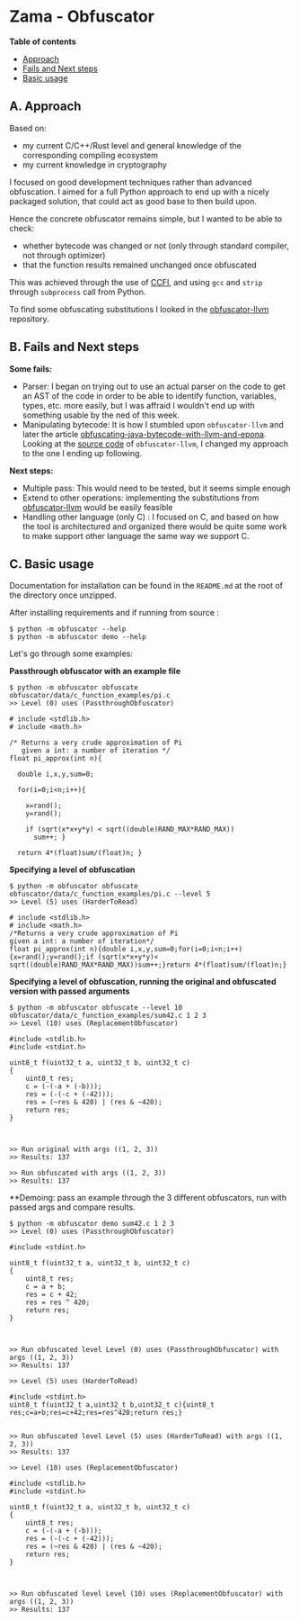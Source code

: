 # Zama - Obfuscator

**Table of contents**

- [Approach](#approach)
- [Fails and Next steps](#fails-and-next-steps)
- [Basic usage](#basic-usage)

## A. Approach

Based on:

 - my current C/C++/Rust level and general knowledge of the corresponding compiling ecosystem
 - my current knowledge in cryptography

I focused on good development techniques rather than advanced obfuscation. I aimed for a full Python approach to end up with a nicely packaged solution, that could act as good base to then build upon.

Hence the concrete obfuscator remains simple, but I wanted to be able to check:

 - whether bytecode was changed or not (only through standard compiler, not through optimizer) 
 - that the function results remained unchanged once obfuscated

This was achieved through the use of [CCFI](https://cffi.readthedocs.io/en/latest/cdef.html), and using `gcc` and `strip` through `subprocess` call from Python.

To find some obfuscating substitutions I looked in the [obfuscator-llvm](https://github.com/obfuscator-llvm/obfuscator/wiki/Instructions-Substitution) repository.

## B. Fails and Next steps

**Some fails:**

- Parser: I began on trying out to use an actual parser on the code to get an AST of the code in order to be able to identify function, variables, types, etc. more easily, but I was affraid I wouldn't end up with something usable by the ned of this week.
- Manipulating bytecode: It is how I stumbled upon `obfuscator-llvm` and later the article [obfuscating-java-bytecode-with-llvm-and-epona](https://blog.quarkslab.com/obfuscating-java-bytecode-with-llvm-and-epona.html). Looking at the [source code](https://github.com/obfuscator-llvm/obfuscator/blob/llvm-3.3/lib/Transforms/Obfuscation/SubstitutionFunction.cpp) of `obfuscator-llvm`, I changed my approach to the one I ending up following.

**Next steps:**

- Multiple pass: This would need to be tested, but it seems simple enough
- Extend to other operations: implementing the substitutions from [obfuscator-llvm](https://github.com/obfuscator-llvm/obfuscator/wiki/Instructions-Substitution) would be easily feasible
- Handling other language (only C) : I focused on C, and based on how the tool is architectured and organized there would be quite some work to make support other language the same way we support C.


## C. Basic usage

Documentation for installation can be found in the `README.md` at the root of the directory once unzipped.

After installing requirements and if running from source :

```
$ python -m obfuscator --help
$ python -m obfuscator demo --help
```

Let's go through some examples:

**Passthrough obfuscator with an example file**

```
$ python -m obfuscator obfuscate obfuscator/data/c_function_examples/pi.c
>> Level (0) uses (PassthroughObfuscator)

# include <stdlib.h>
# include <math.h>

/* Returns a very crude approximation of Pi
   given a int: a number of iteration */
float pi_approx(int n){

  double i,x,y,sum=0;

  for(i=0;i<n;i++){

    x=rand();
    y=rand();

    if (sqrt(x*x+y*y) < sqrt((double)RAND_MAX*RAND_MAX))
      sum++; }

  return 4*(float)sum/(float)n; }
```

**Specifying a level of obfuscation**

```
$ python -m obfuscator obfuscate obfuscator/data/c_function_examples/pi.c --level 5
>> Level (5) uses (HarderToRead)

# include <stdlib.h>
# include <math.h>
/*Returns a very crude approximation of Pi
given a int: a number of iteration*/
float pi_approx(int n){double i,x,y,sum=0;for(i=0;i<n;i++){x=rand();y=rand();if (sqrt(x*x+y*y)< sqrt((double)RAND_MAX*RAND_MAX))sum++;}return 4*(float)sum/(float)n;}
```

**Specifying a level of obfuscation, running the original and obfuscated version with passed arguments**

```
$ python -m obfuscator obfuscate --level 10 obfuscator/data/c_function_examples/sum42.c 1 2 3
>> Level (10) uses (ReplacementObfuscator)

#include <stdlib.h>
#include <stdint.h>

uint8_t f(uint32_t a, uint32_t b, uint32_t c)
{
    uint8_t res;
    c = (-(-a + (-b)));
    res = (-(-c + (-42)));
    res = (~res & 420) | (res & ~420);
    return res;
}



>> Run original with args ((1, 2, 3))
>> Results: 137 

>> Run obfuscated with args ((1, 2, 3))
>> Results: 137 
```

**Demoing: pass an example through the 3 different obfuscators, run with passed args and compare results.

```
$ python -m obfuscator demo sum42.c 1 2 3
>> Level (0) uses (PassthroughObfuscator)

#include <stdint.h>

uint8_t f(uint32_t a, uint32_t b, uint32_t c)
{
    uint8_t res;
    c = a + b;
    res = c + 42;
    res = res ^ 420;
    return res;
}



>> Run obfuscated level Level (0) uses (PassthroughObfuscator) with args ((1, 2, 3))
>> Results: 137 

>> Level (5) uses (HarderToRead)

#include <stdint.h>
uint8_t f(uint32_t a,uint32_t b,uint32_t c){uint8_t res;c=a+b;res=c+42;res=res^420;return res;}


>> Run obfuscated level Level (5) uses (HarderToRead) with args ((1, 2, 3))
>> Results: 137 

>> Level (10) uses (ReplacementObfuscator)

#include <stdlib.h>
#include <stdint.h>

uint8_t f(uint32_t a, uint32_t b, uint32_t c)
{
    uint8_t res;
    c = (-(-a + (-b)));
    res = (-(-c + (-42)));
    res = (~res & 420) | (res & ~420);
    return res;
}



>> Run obfuscated level Level (10) uses (ReplacementObfuscator) with args ((1, 2, 3))
>> Results: 137 
```

